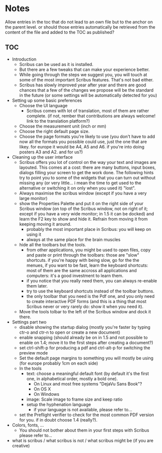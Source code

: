 # Notes

Allow entries in the toc that do not lead to an own file but to the anchor on the parent level. or should those entries automatically be retrieved from the content of the file and added to the TOC as published?

## TOC

- Introduction
  - Scribus can be used as it is installed.
  - But there are a few tweaks that can make your experience better.
  - While going through the steps we suggest you, you will touch at some of the most important Scribus features. That's not bad either.
  - Scribus has slowly improved year after year and there are good chances that a few of the changes we propose will be the standard in the future (or some settings will be automatically detected for you)
- Setting up some basic preferences
    - Choose the UI language
      - Scribus comes with lot of translation, most of them are rather complete. (if not, rember that contributions are always welcome! link to the translation platform?)
    - Choose the measurement unit (inch or mm)
    - Choose the right default page size.
    - Choose the page formats you're likely to use (you don't have to add now all the formats you possible could use, just the one that are likey. for europe it would be A4, A5 and A6. if you're into doing posters A3 and A2. and for us?)
- Cleaning up the user interface
  - Scribus offers you lot of control on the way your text and images are layouted. This comes at a cost: there are many buttons, input boxes, dialogs filling your screen to get the work done. The following hints try to point you to some of the widgets that you can turn out without missing any (or very little... i mean the time to get used to the alternative or switching it on only when you used it) "lost".
  - Always maximise the scribus window (except if you have a very large monitor)
  - show the Properties Palette and put it on the right side of your Scribus window (on top of the Scribus window, not on right of it; except if you have a very wide monitor; in 1.5 it can be docked) and learn the F2 key to show and hide it. Refrain from moving it from keeping moving it around.
    - probably the most important place in Scribus: you will keep on using it
    - always at the same place for the brain muscles
  - hide all the toolbars but the tools.
    - from other applications, you might be used to open files, copy and paste or print through the toolbars: those are "slow" shortcuts. if you're happy with being slow, go for the the menues, if you want to be fast, learn the keyboard shortcuts: most of them are the same accross all applications and computers: it's a good investment to learn them.
    - if you notice that you really need them, you can always re-enable them later.
    - try to use the keyboard shortcuts instead of the toolbar buttons.
    - the only toolbar that you need is the Pdf one, and you only need to create interactive PDF forms (and this is a thing that most Scribus never or very rarely do: show it when you need it).
  - Move the tools tolbar to the left of the Scribus window and dock it there.
- Settings part two
  - disable showing the startup dialog (mostly you're faster by typing ctr-o and ctr-n to open or create a new document)
  - enable snapping (should already be on in 1.5 and not possible to enable on 1.4; move it to the first steps after creating a document?)
  - set ctrl-shift-p for producing a pdf and ctrl-alt-p for switching the preview mode
  - Set the default page margins to something you will mostly be using (for europe probably 1cm on each side)
  - In the tools
    - text: choose a meaningful default font (by default it's the first one, in alphabetical order, mostly a bold one).
      - On Linux and most free systems "DejaVu Sans Book"?
      - On OS X
      - On Windows
    - image: Scale image to frame size and keep ratio
    - setup the hyphenation language
      - if your language is not available, please refer to...
  - set the Preflight verifier to check for the most common PDF version for you. if in doubt choose 1.4 (really?).
- Colors, fonts, ...
  - You should not bother about them in your first steps with Scribus please refer to...
- what is scribus / what scribus is not / what scribus might be (if you are creative)
